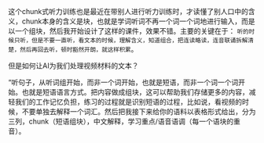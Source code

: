 这个chunk式听力训练也是最近在带别人进行听力训练时，才读懂了别人口中的含义，chunk本身的含义是块，也就是学词听词不再一个词一个词地进行输入，而是以一个组块，然后我开始设计了这样的课件，效果不错。主要的关键在于：
`听的时候只听，但是不要一直听，看文本的时候，理解含义，知道组合，把连读略读，连音联诵拆解清楚，然后再回去听，顿时豁然开朗，就这样积累`。

但是如何让AI为我们处理视频材料的文本？

“听句子，从听词组开始，而非一个词开始，也就是短语，而非一个词一个词开始。也就是短语语言方式。把内容做成组块，这可以帮助我们存储更多的内容，减轻我们的工作记忆负担，练习的过程就是识别短语的过程，比如说，看视频的时候，不要单独去解释一个词汇。然后把我接下来给你的语料以表格形式给出，分为三列，chunk（短语组块），中文解释，学习重点/语音语调（每一个语块的重音）。


